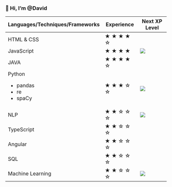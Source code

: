 ### 👋 Hi, I’m @David
  
| Languages/Techniques/Frameworks | Experience | Next XP Level |
| ----------- | ----------- | ----------- |
| HTML & CSS  | &starf; &starf; &starf; &starf; &star; | <br><br> 
| JavaScript  | &starf; &starf; &starf; &starf; | ![](https://geps.dev/progress/50) | <br><br>
| JAVA        | &starf; &starf; &starf; &starf; &star; | <br><br> 
| Python <ul><li>pandas</li><li>re</li><li>spaCy</li></ul> | &starf; &starf; &starf; &star; &star; | ![](https://geps.dev/progress/50) | <br><br>
| NLP         | &starf; &starf; &star; &star; &star; | ![](https://geps.dev/progress/80) | <br><br> 
| TypeScript  | &starf; &starf; &star; &star; &star; | | <br><br>
| Angular     | &starf; &starf; &star; &star; &star; | | <br><br> 
| SQL         | &starf; &starf; &star; &star; &star; | | <br><br>
| Machine Learning | &starf; &starf; &star; &star; &star; | ![](https://geps.dev/progress/90) | <br><br>


<!---
DavidBistron/DavidBistron is a ✨ special ✨ repository because its `README.md` (this file) appears on your GitHub profile.
You can click the Preview link to take a look at your changes.
--->
